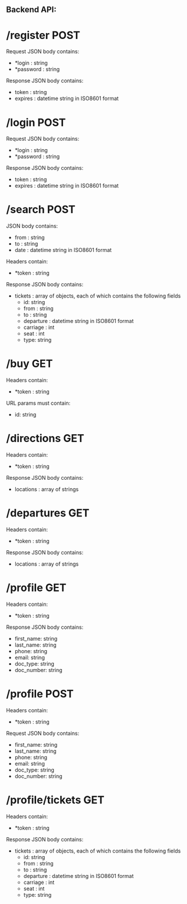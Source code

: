 ## Backend API:

# /register POST

Request JSON body contains:
 - *login : string
 - *password : string
    
Response JSON body contains:
 - token : string
 - expires : datetime string in ISO8601 format

# /login POST

Request JSON body contains:
 - *login : string
 - *password : string
 
Response JSON body contains:
 - token : string
 - expires : datetime string in ISO8601 format

# /search POST
JSON body contains:
 - from : string
 - to : string
 - date : datetime string in ISO8601 format
    
Headers contain:
 - *token : string

Response JSON body contains:
 - tickets : array of objects, each of which contains the following fields
    - id: string
    - from : string
    - to : string
    - departure : datetime string in ISO8601 format
    - carriage : int
    - seat : int
    - type: string

# /buy GET
Headers contain:
 - *token : string

URL params must contain:
 - id: string

# /directions GET
Headers contain:
 - *token : string
 
Response JSON body contains:
 - locations : array of strings

# /departures GET
Headers contain:
 - *token : string

Response JSON body contains:
 - locations : array of strings

# /profile GET
Headers contain:
 - *token : string

Response JSON body contains:
 - first_name: string
 - last_name: string
 - phone: string
 - email: string
 - doc_type: string
 - doc_number: string

# /profile POST
Headers contain:
 - *token : string

Request JSON body contains:
 - first_name: string
 - last_name: string
 - phone: string
 - email: string
 - doc_type: string
 - doc_number: string


# /profile/tickets GET 
Headers contain:
 - *token : string

Response JSON body contains:
 - tickets : array of objects, each of which contains the following fields
    - id: string
    - from : string
    - to : string
    - departure : datetime string in ISO8601 format
    - carriage : int
    - seat : int
    - type: string
